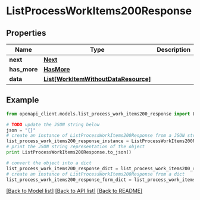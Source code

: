 # ListProcessWorkItems200Response


## Properties
Name | Type | Description | Notes
------------ | ------------- | ------------- | -------------
**next** | [**Next**](Next.md) |  | 
**has_more** | [**HasMore**](HasMore.md) |  | 
**data** | [**List[WorkItemWithoutDataResource]**](WorkItemWithoutDataResource.md) |  | 

## Example

```python
from openapi_client.models.list_process_work_items200_response import ListProcessWorkItems200Response

# TODO update the JSON string below
json = "{}"
# create an instance of ListProcessWorkItems200Response from a JSON string
list_process_work_items200_response_instance = ListProcessWorkItems200Response.from_json(json)
# print the JSON string representation of the object
print ListProcessWorkItems200Response.to_json()

# convert the object into a dict
list_process_work_items200_response_dict = list_process_work_items200_response_instance.to_dict()
# create an instance of ListProcessWorkItems200Response from a dict
list_process_work_items200_response_form_dict = list_process_work_items200_response.from_dict(list_process_work_items200_response_dict)
```
[[Back to Model list]](../README.md#documentation-for-models) [[Back to API list]](../README.md#documentation-for-api-endpoints) [[Back to README]](../README.md)


